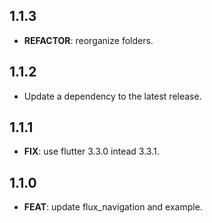 ## 1.1.3

 - **REFACTOR**: reorganize folders.

## 1.1.2

 - Update a dependency to the latest release.

## 1.1.1

 - **FIX**: use flutter 3.3.0 intead 3.3.1.

## 1.1.0

 - **FEAT**: update flux_navigation and example.


